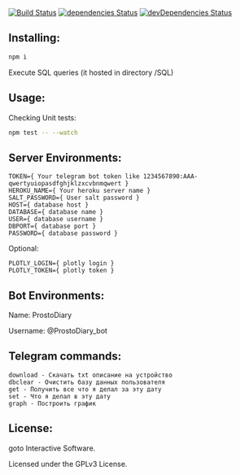 [![Build Status](https://travis-ci.org/tewst/ProstoDiary_bot.svg?branch=master)](https://travis-ci.org/tewst/ProstoDiary_bot) 
[![dependencies Status](https://david-dm.org/tewst/ProstoDiary_bot/status.svg)](https://david-dm.org/tewst/ProstoDiary_bot) 
[![devDependencies Status](https://david-dm.org/tewst/ProstoDiary_bot/dev-status.svg)](https://david-dm.org/tewst/ProstoDiary_bot?type=dev) 

Installing:
---
```bash
npm i
```
Execute SQL queries (it hosted in directory /SQL)

Usage:
---
Checking Unit tests:
```bash
npm test -- --watch
```

Server Environments: 
---
```
TOKEN={ Your telegram bot token like 1234567890:AAA-qwertyuiopasdfghjklzxcvbnmqwert }
HEROKU_NAME={ Your heroku server name }
SALT_PASSWORD={ User salt password }
HOST={ database host }
DATABASE={ database name }
USER={ database username }
DBPORT={ database port }
PASSWORD={ database password }
```
Optional:
```
PLOTLY_LOGIN={ plotly login }
PLOTLY_TOKEN={ plotly token }
```

Bot Environments:
---
Name: ProstoDiary

Username: @ProstoDiary_bot

Telegram commands:
---
```
download - Скачать txt описание на устройство
dbclear - Очистить базу данных пользователя
get - Получить все что я делал за эту дату
set - Что я делал в эту дату
graph - Построить график
```

License:
---
goto Interactive Software.

Licensed under the GPLv3 License.
